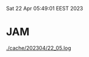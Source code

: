 Sat 22 Apr 05:49:01 EEST 2023
# JAM
<a href='./cache/202304/22_05.log'>./cache/202304/22_05.log</a>
